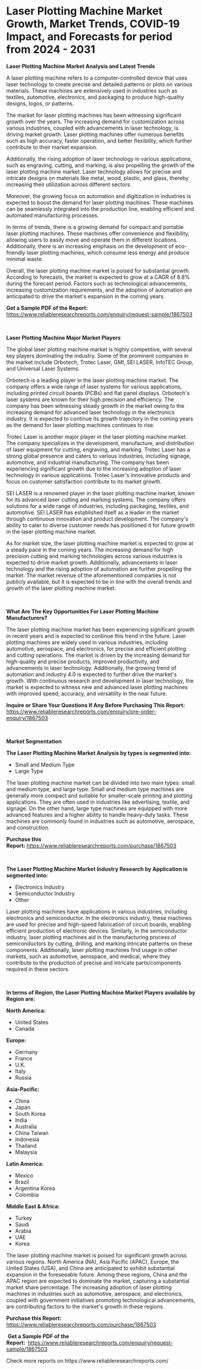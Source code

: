 <p><h1>Laser Plotting Machine Market Growth, Market Trends, COVID-19 Impact, and Forecasts for period from 2024 - 2031</h1></p><p><strong>Laser Plotting Machine Market Analysis and Latest Trends</strong></p>
<p><p>A laser plotting machine refers to a computer-controlled device that uses laser technology to create precise and detailed patterns or plots on various materials. These machines are extensively used in industries such as textiles, automotive, electronics, and packaging to produce high-quality designs, logos, or patterns.</p><p>The market for laser plotting machines has been witnessing significant growth over the years. The increasing demand for customization across various industries, coupled with advancements in laser technology, is driving market growth. Laser plotting machines offer numerous benefits such as high accuracy, faster operation, and better flexibility, which further contribute to their market expansion.</p><p>Additionally, the rising adoption of laser technology in various applications, such as engraving, cutting, and marking, is also propelling the growth of the laser plotting machine market. Laser technology allows for precise and intricate designs on materials like metal, wood, plastic, and glass, thereby increasing their utilization across different sectors.</p><p>Moreover, the growing focus on automation and digitization in industries is expected to boost the demand for laser plotting machines. These machines can be seamlessly integrated into the production line, enabling efficient and automated manufacturing processes.</p><p>In terms of trends, there is a growing demand for compact and portable laser plotting machines. These machines offer convenience and flexibility, allowing users to easily move and operate them in different locations. Additionally, there is an increasing emphasis on the development of eco-friendly laser plotting machines, which consume less energy and produce minimal waste.</p><p>Overall, the laser plotting machine market is poised for substantial growth. According to forecasts, the market is expected to grow at a CAGR of 8.8% during the forecast period. Factors such as technological advancements, increasing customization requirements, and the adoption of automation are anticipated to drive the market's expansion in the coming years.</p></p>
<p><strong>Get a Sample PDF of the Report:&nbsp;</strong> <a href="https://www.reliableresearchreports.com/enquiry/request-sample/1867503">https://www.reliableresearchreports.com/enquiry/request-sample/1867503</a></p>
<p>&nbsp;</p>
<p><strong>Laser Plotting Machine Major Market Players</strong></p>
<p><p>The global laser plotting machine market is highly competitive, with several key players dominating the industry. Some of the prominent companies in the market include Orbotech, Trotec Laser, GMI, SEI LASER, InfoTEC Group, and Universal Laser Systems.</p><p>Orbotech is a leading player in the laser plotting machine market. The company offers a wide range of laser systems for various applications, including printed circuit boards (PCBs) and flat panel displays. Orbotech's laser systems are known for their high precision and efficiency. The company has been witnessing steady growth in the market owing to the increasing demand for advanced laser technology in the electronics industry. It is expected to continue its growth trajectory in the coming years as the demand for laser plotting machines continues to rise.</p><p>Trotec Laser is another major player in the laser plotting machine market. The company specializes in the development, manufacture, and distribution of laser equipment for cutting, engraving, and marking. Trotec Laser has a strong global presence and caters to various industries, including signage, automotive, and industrial manufacturing. The company has been experiencing significant growth due to the increasing adoption of laser technology in various applications. Trotec Laser's innovative products and focus on customer satisfaction contribute to its market growth.</p><p>SEI LASER is a renowned player in the laser plotting machine market, known for its advanced laser cutting and marking systems. The company offers solutions for a wide range of industries, including packaging, textiles, and automotive. SEI LASER has established itself as a leader in the market through continuous innovation and product development. The company's ability to cater to diverse customer needs has positioned it for future growth in the laser plotting machine market.</p><p>As for market size, the laser plotting machine market is expected to grow at a steady pace in the coming years. The increasing demand for high precision cutting and marking technologies across various industries is expected to drive market growth. Additionally, advancements in laser technology and the rising adoption of automation are further propelling the market. The market revenue of the aforementioned companies is not publicly available, but it is expected to be in line with the overall trends and growth of the laser plotting machine market.</p></p>
<p>&nbsp;</p>
<p><strong>What Are The Key Opportunities For Laser Plotting Machine Manufacturers?</strong></p>
<p><p>The laser plotting machine market has been experiencing significant growth in recent years and is expected to continue this trend in the future. Laser plotting machines are widely used in various industries, including automotive, aerospace, and electronics, for precise and efficient plotting and cutting operations. The market is driven by the increasing demand for high-quality and precise products, improved productivity, and advancements in laser technology. Additionally, the growing trend of automation and industry 4.0 is expected to further drive the market's growth. With continuous research and development in laser technology, the market is expected to witness new and advanced laser plotting machines with improved speed, accuracy, and versatility in the near future.</p></p>
<p><strong>Inquire or Share Your Questions If Any Before Purchasing This Report:</strong> <a href="https://www.reliableresearchreports.com/enquiry/pre-order-enquiry/1867503">https://www.reliableresearchreports.com/enquiry/pre-order-enquiry/1867503</a></p>
<p>&nbsp;</p>
<p><strong>Market Segmentation</strong></p>
<p><strong>The Laser Plotting Machine Market Analysis by types is segmented into:</strong></p>
<p><ul><li>Small and Medium Type</li><li>Large Type</li></ul></p>
<p><p>The laser plotting machine market can be divided into two main types: small and medium type, and large type. Small and medium type machines are generally more compact and suitable for smaller-scale printing and plotting applications. They are often used in industries like advertising, textile, and signage. On the other hand, large type machines are equipped with more advanced features and a higher ability to handle heavy-duty tasks. These machines are commonly found in industries such as automotive, aerospace, and construction.</p></p>
<p><strong>Purchase this Report:&nbsp;</strong><a href="https://www.reliableresearchreports.com/purchase/1867503">https://www.reliableresearchreports.com/purchase/1867503</a></p>
<p>&nbsp;</p>
<p><strong>The Laser Plotting Machine Market Industry Research by Application is segmented into:</strong></p>
<p><ul><li>Electronics Industry</li><li>Semiconductor Industry</li><li>Other</li></ul></p>
<p><p>Laser plotting machines have applications in various industries, including electronics and semiconductor. In the electronics industry, these machines are used for precise and high-speed fabrication of circuit boards, enabling efficient production of electronic devices. Similarly, in the semiconductor industry, laser plotting machines aid in the manufacturing process of semiconductors by cutting, drilling, and marking intricate patterns on these components. Additionally, laser plotting machines find usage in other markets, such as automotive, aerospace, and medical, where they contribute to the production of precise and intricate parts/components required in these sectors.</p></p>
<p>&nbsp;</p>
<p><strong>In terms of Region, the Laser Plotting Machine Market Players available by Region are:</strong></p>
<p>
    <p> <strong> North America: </strong>
        <ul>
            <li>United States</li>
            <li>Canada</li>
        </ul>
        </p> 
    <p> <strong> Europe: </strong>
        <ul>
            <li>Germany</li>
            <li>France</li>
            <li>U.K.</li>
            <li>Italy</li>
            <li>Russia</li>
        </ul>
        </p> 
    <p> <strong> Asia-Pacific: </strong>
        <ul>
            <li>China</li>
            <li>Japan</li>
            <li>South Korea</li>
            <li>India</li>
            <li>Australia</li>
            <li>China Taiwan</li>
            <li>Indonesia</li>
            <li>Thailand</li>
            <li>Malaysia</li>
        </ul>
        </p> 
    <p> <strong> Latin America: </strong>
        <ul>
            <li>Mexico</li>
            <li>Brazil</li>
            <li>Argentina Korea</li>
            <li>Colombia</li>
        </ul>
        </p> 
    <p> <strong> Middle East & Africa: </strong>
        <ul>
            <li>Turkey</li>
            <li>Saudi</li>
            <li>Arabia</li>
            <li>UAE</li>
            <li>Korea</li>
        </ul>
    </p>
    </p>
<p><p>The laser plotting machine market is poised for significant growth across various regions. North America (NA), Asia Pacific (APAC), Europe, the United States (USA), and China are anticipated to exhibit substantial expansion in the foreseeable future. Among these regions, China and the APAC region are expected to dominate the market, capturing a substantial market share percentage. The increasing adoption of laser plotting machines in industries such as automotive, aerospace, and electronics, coupled with government initiatives promoting technological advancements, are contributing factors to the market's growth in these regions.</p></p>
<p><strong>Purchase this Report: </strong><a href="https://www.reliableresearchreports.com/purchase/1867503">https://www.reliableresearchreports.com/purchase/1867503</a></p>
<p>&nbsp;<strong>Get a Sample PDF of the Report:&nbsp;&nbsp;</strong><a href="https://www.reliableresearchreports.com/enquiry/request-sample/1867503">https://www.reliableresearchreports.com/enquiry/request-sample/1867503</a></p>
<p><strong></strong></p>
<p>Check more reports on https://www.reliableresearchreports.com/</p>